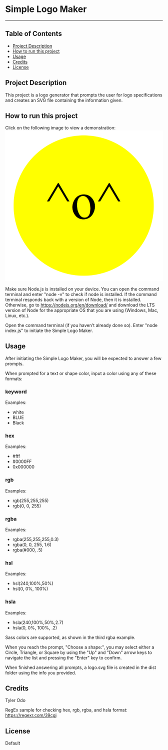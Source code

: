 
# Simple Logo Maker

___

## Table of Contents

* [Project Description](#project-description)
* [How to run this project](#how-to-run-this-project)
* [Usage](#usage)
* [Credits](#credits)
* [License](#license)

## Project Description

This project is a logo generator that prompts the user for logo specifications and creates an SVG file containing the information given.

## How to run this project

Click on the following image to view a demonstration:
[![Simple Logo Maker - demo](<./assets/images/Simple Logo Maker - demo.png>)](https://drive.google.com/file/d/1txQWMcvhdhgQseGplpg9Csoei1PMLVu8/view)

Make sure Node.js is installed on your device. You can open the command terminal and enter "node -v" to check if node is installed. If the command terminal responds back with a version of Node, then it is installed. Otherwise, go to https://nodejs.org/en/download/ and download the LTS version of Node for the appropriate OS that you are using (Windows, Mac, Linux, etc.).

Open the command terminal (if you haven't already done so). Enter "node index.js" to initiate the Simple Logo Maker.

## Usage

After initiating the Simple Logo Maker, you will be expected to answer a few prompts.

When prompted for a text or shape color, input a color using any of these formats:

### keyword

Examples:
  * white
  * BLUE
  * Black

### hex

Examples:
  * #fff
  * #0000FF
  * 0x000000

### rgb

Examples:
  * rgb(255,255,255)
  * rgb(0, 0, 255)

### rgba

Examples:
  * rgba(255,255,255,0.3)
  * rgba(0, 0, 255, 1.6)
  * rgba(#000, .5)

### hsl

Examples:
  * hsl(240,100%,50%)
  * hsl(0, 0%, 100%)

### hsla

Examples:
  * hsla(240,100%,50%,2.7)
  * hsla(0, 0%, 100%, .2)

Sass colors are supported, as shown in the third rgba example.

When you reach the prompt, "Choose a shape:", you may select either a Circle, Triangle, or Square by using the "Up" and "Down" arrow keys to navigate the list and pressing the "Enter" key to confirm.

When finished answering all prompts, a logo.svg file is created in the dist folder using the info you provided.

## Credits

Tyler Odo

RegEx sample for checking hex, rgb, rgba, and hsla format:
https://regexr.com/39cgj

## License

Default
